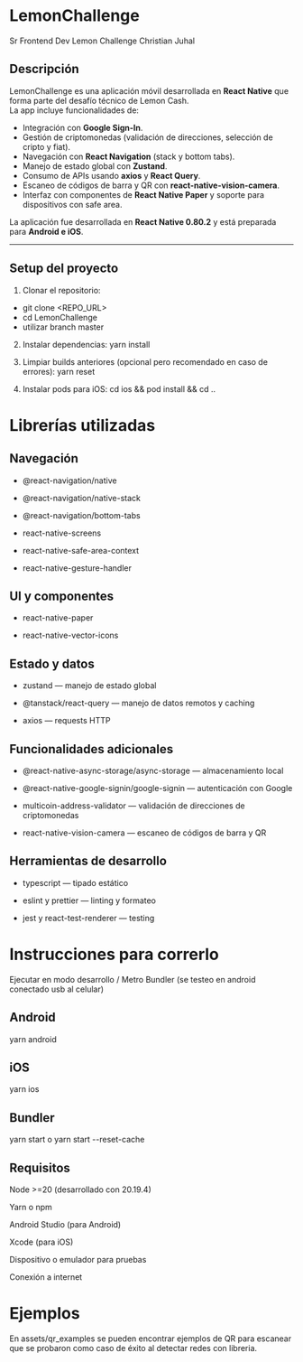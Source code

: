 # LemonChallenge
Sr Frontend Dev Lemon Challenge Christian Juhal

## Descripción
LemonChallenge es una aplicación móvil desarrollada en **React Native** que forma parte del desafío técnico de Lemon Cash.  
La app incluye funcionalidades de:
- Integración con **Google Sign-In**.
- Gestión de criptomonedas (validación de direcciones, selección de cripto y fiat).
- Navegación con **React Navigation** (stack y bottom tabs).
- Manejo de estado global con **Zustand**.
- Consumo de APIs usando **axios** y **React Query**.
- Escaneo de códigos de barra y QR con **react-native-vision-camera**.
- Interfaz con componentes de **React Native Paper** y soporte para dispositivos con safe area.

La aplicación fue desarrollada en **React Native 0.80.2** y está preparada para **Android e iOS**.

---

## Setup del proyecto

1. Clonar el repositorio:

- git clone <REPO_URL>
- cd LemonChallenge
- utilizar branch master

2. Instalar dependencias:
yarn install

3. Limpiar builds anteriores (opcional pero recomendado en caso de errores):
yarn reset

4. Instalar pods para iOS:
cd ios && pod install && cd ..

# Librerías utilizadas
## Navegación

- @react-navigation/native

- @react-navigation/native-stack

- @react-navigation/bottom-tabs

- react-native-screens

- react-native-safe-area-context

- react-native-gesture-handler

## UI y componentes

- react-native-paper

- react-native-vector-icons

## Estado y datos

- zustand — manejo de estado global

- @tanstack/react-query — manejo de datos remotos y caching

- axios — requests HTTP

## Funcionalidades adicionales

- @react-native-async-storage/async-storage — almacenamiento local

- @react-native-google-signin/google-signin — autenticación con Google

- multicoin-address-validator — validación de direcciones de criptomonedas

- react-native-vision-camera — escaneo de códigos de barra y QR

## Herramientas de desarrollo

- typescript — tipado estático

- eslint y prettier — linting y formateo

- jest y react-test-renderer — testing

# Instrucciones para correrlo
Ejecutar en modo desarrollo / Metro Bundler (se testeo en android conectado usb al celular)

## Android

yarn android

## iOS

yarn ios

## Bundler
yarn start o yarn start --reset-cache

## Requisitos

Node >=20 (desarrollado con 20.19.4)

Yarn o npm

Android Studio (para Android)

Xcode (para iOS)

Dispositivo o emulador para pruebas

Conexión a internet

# Ejemplos
En assets/qr_examples se pueden encontrar ejemplos de QR para escanear que se probaron como caso de éxito al detectar redes con libreria.